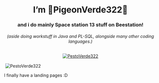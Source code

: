 
<h1 align="center">I’m 🍞PigeonVerde322🍞</h1>
<h3 align="center">and i do mainly Space station 13 stuff on Beestation!</h3>
<h6 align="center">(aside doing workstuff in Java and PL-SQL, alongside many other coding languages.)</h6>

<p align="center"> <a href="https://github.com/ryo-ma/github-profile-trophy"><img src="https://github-profile-trophy.vercel.app/?username=PestoVerde322&no-bg=true&theme=monokai" alt="PestoVerde322" /></a> </p>

<p>&nbsp;<img align="center" src="https://github-readme-stats.vercel.app/api?username=PestoVerde322&show_icons=true&locale=en&no-bg=true&theme=monokai" alt="PestoVerde322" /></p>

I finally have a landing pages :D
